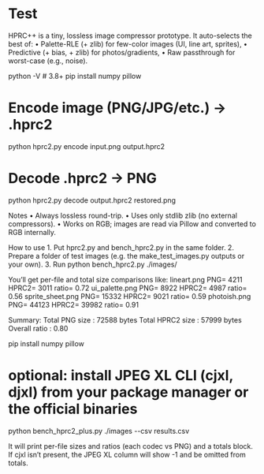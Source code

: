 # Test

HPRC++ is a tiny, lossless image compressor prototype. It auto-selects the best of:
	•	Palette-RLE (+ zlib) for few-color images (UI, line art, sprites),
	•	Predictive (+ bias, + zlib) for photos/gradients,
	•	Raw passthrough for worst-case (e.g., noise).

python -V   # 3.8+
pip install numpy pillow

# Encode image (PNG/JPG/etc.) -> .hprc2
python hprc2.py encode input.png output.hprc2

# Decode .hprc2 -> PNG
python hprc2.py decode output.hprc2 restored.png

Notes
	•	Always lossless round-trip.
	•	Uses only stdlib zlib (no external compressors).
	•	Works on RGB; images are read via Pillow and converted to RGB internally.


How to use
	1.	Put hprc2.py and bench_hprc2.py in the same folder.
	2.	Prepare a folder of test images (e.g. the make_test_images.py outputs or your own).
	3.	Run
python bench_hprc2.py ./images/

You’ll get per-file and total size comparisons like:
lineart.png          PNG=   4211  HPRC2=   3011  ratio=  0.72
ui_palette.png       PNG=   8922  HPRC2=   4987  ratio=  0.56
sprite_sheet.png     PNG=  15332  HPRC2=   9021  ratio=  0.59
photoish.png         PNG=  44123  HPRC2=  39982  ratio=  0.91

Summary:
Total PNG size   : 72588 bytes
Total HPRC2 size : 57999 bytes
Overall ratio    :  0.80

pip install numpy pillow
# optional: install JPEG XL CLI (cjxl, djxl) from your package manager or the official binaries

python bench_hprc2_plus.py ./images --csv results.csv

It will print per-file sizes and ratios (each codec vs PNG) and a totals block. If cjxl isn’t present, the JPEG XL column will show -1 and be omitted from totals.
